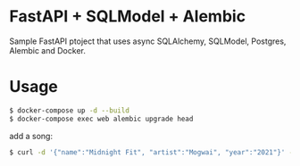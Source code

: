 # FastAPI + SQLModel + Alembic

Sample FastAPI ptoject that uses async SQLAlchemy, SQLModel, Postgres, Alembic and Docker.

# Usage

```sh
$ docker-compose up -d --build
$ docker-compose exec web alembic upgrade head
```

add a song:
```sh
$ curl -d '{"name":"Midnight Fit", "artist":"Mogwai", "year":"2021"}' -H "Content-Type: application/json" -X POST http://localhost:8004/songs
```